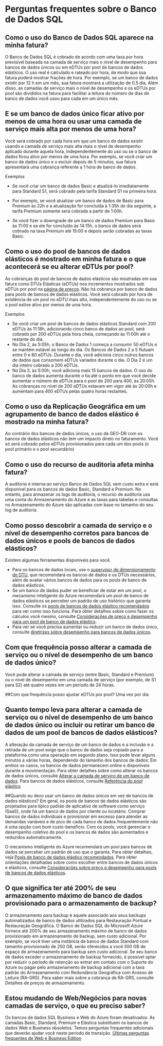 <properties 
   pageTitle="Perguntas frequentes sobre o Banco de Dados SQL do Azure" 
   description="Respostas a perguntas comuns feitas por clientes sobre bancos de dados de nuvem e o Banco de Dados SQL do Azure, o sistema de gerenciamento de bancos de dados relacionais da Microsoft (RDBMS) e o banco de dados como um serviço na nuvem." 
   services="sql-database" 
   documentationCenter="" 
   authors="jeffgoll" 
   manager="jeffreyg" 
   editor="monicar"/>

<tags
   ms.service="sql-database"
   ms.devlang="NA"
   ms.topic="article"
   ms.tgt_pltfrm="NA"
   ms.workload="data-management" 
   ms.date="11/11/2015"
   ms.author="jeffreyg"/>

# Perguntas frequentes sobre o Banco de Dados SQL

## Como o uso do Banco de Dados SQL aparece na minha fatura? 
O Banco de Dados SQL é cobrado de acordo com uma taxa por hora previsível baseada na camada de serviço mais o nível de desempenho para bancos de dados únicos ou em eDTUs por pool de bancos de dados elásticos. O uso real é calculado e rateado por hora, de modo que sua fatura poderá mostrar frações de hora. Por exemplo, se um banco de dados existir por 12 h em um mês, sua fatura mostrará a utilização de 0,5 dia. Além disso, as camadas de serviço mais o nível de desempenho e os eDTUs por pool são divididos na fatura para facilitar a leitura do número de dias de banco de dados você usou para cada em um único mês.

## E se um banco de dados único ficar ativo por menos de uma hora ou usar uma camada de serviço mais alta por menos de uma hora?
Você será cobrado por cada hora em que um banco de dados existir usando a camada de serviço mais alta mais o nível de desempenho aplicado durante aquela hora, independentemente do uso ou se o banco de dados ficou ativo por menos de uma hora. Por exemplo, se você criar um banco de dados único e o excluir depois de 5 minutos, sua fatura apresentará uma cobrança referente a 1 hora de banco de dados.

Exemplos
	
- Se você criar um banco de dados Basic e atualizá-lo imediatamente para Standard S1, será cobrado pela tarifa Standard S1 na primeira hora.

- Por exemplo, se você atualizar um banco de dados de Basic para Premium às 22h e a atualização for concluída à 1:35h do dia seguinte, a tarifa Premium somente será cobrada a partir de 1:00h.

- Se você fizer o downgrade de um banco de dados Premium para Basic às 11:00 e se ele for concluído às 14:15h, o banco de dados será cobrado na taxa Premium até 15:00 e depois serão cobradas as taxas Basic.

## Como o uso do pool de bancos de dados elásticos é mostrado em minha fatura e o que acontecerá se eu alterar eDTUs por pool?
As cobranças do pool de bancos de dados elásticos são mostradas em sua fatura como DTUs Elásticas (eDTUs) nos incrementos mostrados sob eDTUs por pool na [página de preços](https://azure.microsoft.com/pricing/details/sql-database/). Não há cobrança por banco de dados para pools de bancos de dados elásticos. Você será cobrado por hora de existência de um pool no eDTU mais alto, independentemente do uso ou se o pool estive ativo por menos de uma hora.

Exemplos

- Se você criar um pool de bancos de dados elásticos Standard com 200 eDTUs às 11:18h, adicionando cinco banco de dados ao pool, será cobrado por 200 eDTUs pela hora cheia, começando às 11:00h até o restante do dia.
- No Dia 2, às 5:05h, o Banco de Dados 1 começa a consumir 50 eDTUs e se mantém estável ao longo do dia. Os Bancos de Dados 2 a 5 flutuam entre 0 e 80 eDTUs. Durante o dia, você adiciona cinco outros bancos de dados que consomem eDTUs variados durante o dia. O Dia 2 é um dia inteiro cobrado a 200 eDTUs. 
- No Dia 3, às 5:00h, você adiciona mais 15 bancos de dados. O uso do banco de dados aumenta durante o tia até o ponto em que você decide aumentar o número de eDTUs para o pool de 200 para 400, às 20:05h. As cobranças no nível de 200 eDTUs estavam em vigor até às 20:00h e aumentam para 400 eDTUs pelas quatro horas restantes. 

## Como o uso da Replicação Geográfica em um agrupamento de banco de dados elástico é mostrado na minha fatura?
Ao contrário dos bancos de dados únicos, o uso da GEO-DR com os bancos de dados elásticos não tem um impacto direto no faturamento. Você só será cobrado pelos eDTUs provisionados para cada um dos pools (o pool primário e o pool secundário)

## Como o uso do recurso de auditoria afeta minha fatura? 
A auditoria é interna ao serviço Banco de Dados SQL sem custo extra e está disponível para os bancos de dados Basic, Standard e Premium. No entanto, para armazenar os logs de auditoria, o recurso de auditoria usa uma conta do Armazenamento do Azure e as taxas para tabelas e consultas no Armazenamento do Azure são aplicadas com base no tamanho do seu log de auditoria.

## Como posso descobrir a camada de serviço e o nível de desempenho corretos para bancos de dados únicos e pools de bancos de dados elásticos? 
Existem algumas ferramentas disponíveis para você.

- Para os bancos de dados locais, use o [supervisor de dimensionamento de DTU](http://dtucalculator.azurewebsites.net/), que recomendará os bancos de dados e os DTUs necessários, além de avaliar vários bancos de dados para os pools de banco de dados elásticos.
- Se um banco de dados puder se beneficiar de estar em um pool, o mecanismo inteligente do Azure recomendará um pool de banco de dados elásticos se perceber um padrão de uso histórico que garanta isso. Consulte os [pools de bancos de dados elástico recomendados](sql-database-elastic-pool-portal.md#recommended-elastic-database-pools) para ver como isso funciona. Para obter detalhes sobre como fazer os cálculos você mesmo, consulte [Considerações de preço e desempenho para um pool de banco de dados elástico](sql-database-elastic-pool-guidance.md).
- Para ver se você precisa aumentar ou reduzir um banco de dados único, consulte [diretrizes sobre desempenho para bancos de dados únicos](sql-database-performance-guidance.md).

## Com que frequência posso alterar a camada de serviço ou o nível de desempenho de um banco de dados único? 
Você pode alterar a camada de serviço (entre Basic, Standard e Premium) ou o nível de desempenho em uma camada de serviço (por exemplo, de S1 para S2) até quatro vezes em um período de 24 horas.

##Com que frequência posso ajustar eDTUs por pool? 
Uma vez por dia.

## Quanto tempo leva para alterar a camada de serviço ou o nível de desempenho de um banco de dados único ou incluir ou retirar um banco de dados de um pool de bancos de dados elásticos? 
A alteração da camada de serviço de um banco de dados e a inclusão e a retirada de um pool exige que o banco de dados seja copiado para a plataforma como uma operação em segundo plano. Isso pode levar alguns minutos a várias horas, dependendo do tamanho dos bancos de dados. Em ambos os casos, os bancos de dados permanecem online e disponíveis durante a movimentação. Para obter detalhes sobre como alterar os bancos de dados únicos, consulte [Alterar a camada de serviço de um banco de dados](sql-database-scale-up.md). Para bancos de dados elásticos, consulte [Referência do pool elástico](sql-database-elastic-pool-reference.md#latency-of-elastic-pool-operations)

##Quando eu devo usar um banco de dados únicos em vez de bancos de dados elásticos? 
Em geral, os pools de bancos de dados elásticos são projetados para típico padrão de aplicativo de software como serviço (SaaS), onde há um banco de dados por cliente ou locatário. Comprar bancos de dados individuais e provisionar em excesso para atender as demandas variáveis e de pico de cada banco de dados frequentemente não é uma opção com bom custo-benefício. Com os pools, você gerenciar o desempenho coletivo do pool e os bancos de dados são aumentados e reduzidos automaticamente.

O mecanismo inteligente do Azure recomendará um pool para bancos de dados se perceber um padrão de uso que o garanta. Para obter detalhes, veja [Pools de banco de dados elástico recomendados](sql-database-elastic-pool-portal.md#recommended-elastic-database-pools). Para obter orientações detalhadas sobre como escolher entre bancos de dados únicos e elásticos, consulte [Considerações sobre preço e desempenho para pools de bancos de dados elásticos](sql-database-elastic-pool-guidance.md).

## O que significa ter até 200% de seu armazenamento máximo de banco de dados provisionado para o armazenamento de backup? 
O armazenamento para backup é aquele associado aos seus backups automatizados de banco de dados utilizados para Restauração Pontual e Restauração Geográfica. O Banco de Dados SQL do Microsoft Azure fornece até 200% de seu armazenamento máximo de banco de dados provisionado em armazenamento de backup, sem custo adicional. Por exemplo, se você tiver uma instância de banco de dados Standard com tamanho provisionado de 250 GB, serão oferecidos a você 500 GB de espaço de armazenamento para backup sem custo adicional. Se seu banco de dados exceder o armazenamento de backup fornecido, é possível optar por reduzir o período de retenção ao entrar em contato com o Suporte do Azure ou pagar pelo armazenamento de backup adicional com a taxa padrão do Armazenamento com Redundância Geográfica com Acesso de Leitura (RA-GRS). Para saber mais sobre a cobrança de RA-GRS, consulte Detalhes de preços de armazenamento.

## Estou mudando de Web/Negócios para novas camadas de serviço, o que eu preciso saber?
Os bancos de dados SQL Business e Web do Azure foram desativados. As camadas Basic, Standard, Premium e Elástica substituem os bancos de dados Web e Business obsoletos. Temos perguntas frequentes adicionais que deverão ajudar você neste período de transição. [Últimas perguntas frequentes de Web e Business Edition ](sql-database-web-business-faq.md)

<!---HONumber=Nov15_HO3-->